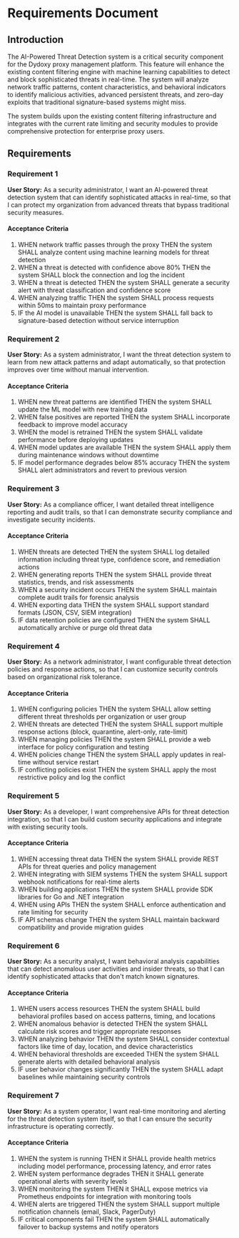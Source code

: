 # Requirements Document

## Introduction

The AI-Powered Threat Detection system is a critical security component for the Dydoxy proxy management platform. This feature will enhance the existing content filtering engine with machine learning capabilities to detect and block sophisticated threats in real-time. The system will analyze network traffic patterns, content characteristics, and behavioral indicators to identify malicious activities, advanced persistent threats, and zero-day exploits that traditional signature-based systems might miss.

The system builds upon the existing content filtering infrastructure and integrates with the current rate limiting and security modules to provide comprehensive protection for enterprise proxy users.

## Requirements

### Requirement 1

**User Story:** As a security administrator, I want an AI-powered threat detection system that can identify sophisticated attacks in real-time, so that I can protect my organization from advanced threats that bypass traditional security measures.

#### Acceptance Criteria

1. WHEN network traffic passes through the proxy THEN the system SHALL analyze content using machine learning models for threat detection
2. WHEN a threat is detected with confidence above 80% THEN the system SHALL block the connection and log the incident
3. WHEN a threat is detected THEN the system SHALL generate a security alert with threat classification and confidence score
4. WHEN analyzing traffic THEN the system SHALL process requests within 50ms to maintain proxy performance
5. IF the AI model is unavailable THEN the system SHALL fall back to signature-based detection without service interruption

### Requirement 2

**User Story:** As a system administrator, I want the threat detection system to learn from new attack patterns and adapt automatically, so that protection improves over time without manual intervention.

#### Acceptance Criteria

1. WHEN new threat patterns are identified THEN the system SHALL update the ML model with new training data
2. WHEN false positives are reported THEN the system SHALL incorporate feedback to improve model accuracy
3. WHEN the model is retrained THEN the system SHALL validate performance before deploying updates
4. WHEN model updates are available THEN the system SHALL apply them during maintenance windows without downtime
5. IF model performance degrades below 85% accuracy THEN the system SHALL alert administrators and revert to previous version

### Requirement 3

**User Story:** As a compliance officer, I want detailed threat intelligence reporting and audit trails, so that I can demonstrate security compliance and investigate security incidents.

#### Acceptance Criteria

1. WHEN threats are detected THEN the system SHALL log detailed information including threat type, confidence score, and remediation actions
2. WHEN generating reports THEN the system SHALL provide threat statistics, trends, and risk assessments
3. WHEN a security incident occurs THEN the system SHALL maintain complete audit trails for forensic analysis
4. WHEN exporting data THEN the system SHALL support standard formats (JSON, CSV, SIEM integration)
5. IF data retention policies are configured THEN the system SHALL automatically archive or purge old threat data

### Requirement 4

**User Story:** As a network administrator, I want configurable threat detection policies and response actions, so that I can customize security controls based on organizational risk tolerance.

#### Acceptance Criteria

1. WHEN configuring policies THEN the system SHALL allow setting different threat thresholds per organization or user group
2. WHEN threats are detected THEN the system SHALL support multiple response actions (block, quarantine, alert-only, rate-limit)
3. WHEN managing policies THEN the system SHALL provide a web interface for policy configuration and testing
4. WHEN policies change THEN the system SHALL apply updates in real-time without service restart
5. IF conflicting policies exist THEN the system SHALL apply the most restrictive policy and log the conflict

### Requirement 5

**User Story:** As a developer, I want comprehensive APIs for threat detection integration, so that I can build custom security applications and integrate with existing security tools.

#### Acceptance Criteria

1. WHEN accessing threat data THEN the system SHALL provide REST APIs for threat queries and policy management
2. WHEN integrating with SIEM systems THEN the system SHALL support webhook notifications for real-time alerts
3. WHEN building applications THEN the system SHALL provide SDK libraries for Go and .NET integration
4. WHEN using APIs THEN the system SHALL enforce authentication and rate limiting for security
5. IF API schemas change THEN the system SHALL maintain backward compatibility and provide migration guides

### Requirement 6

**User Story:** As a security analyst, I want behavioral analysis capabilities that can detect anomalous user activities and insider threats, so that I can identify sophisticated attacks that don't match known signatures.

#### Acceptance Criteria

1. WHEN users access resources THEN the system SHALL build behavioral profiles based on access patterns, timing, and locations
2. WHEN anomalous behavior is detected THEN the system SHALL calculate risk scores and trigger appropriate responses
3. WHEN analyzing behavior THEN the system SHALL consider contextual factors like time of day, location, and device characteristics
4. WHEN behavioral thresholds are exceeded THEN the system SHALL generate alerts with detailed behavioral analysis
5. IF user behavior changes significantly THEN the system SHALL adapt baselines while maintaining security controls

### Requirement 7

**User Story:** As a system operator, I want real-time monitoring and alerting for the threat detection system itself, so that I can ensure the security infrastructure is operating correctly.

#### Acceptance Criteria

1. WHEN the system is running THEN it SHALL provide health metrics including model performance, processing latency, and error rates
2. WHEN system performance degrades THEN it SHALL generate operational alerts with severity levels
3. WHEN monitoring the system THEN it SHALL expose metrics via Prometheus endpoints for integration with monitoring tools
4. WHEN alerts are triggered THEN the system SHALL support multiple notification channels (email, Slack, PagerDuty)
5. IF critical components fail THEN the system SHALL automatically failover to backup systems and notify operators